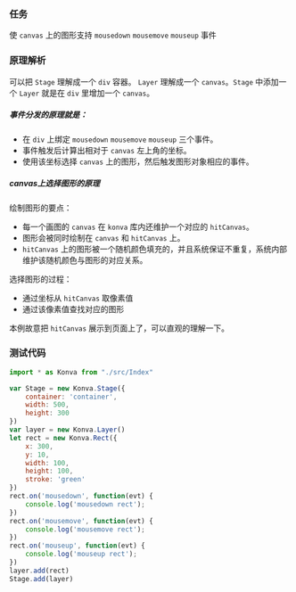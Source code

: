 ### 任务
使 `canvas` 上的图形支持 `mousedown` `mousemove` `mouseup` 事件

### 原理解析
可以把 `Stage` 理解成一个 `div` 容器。 `Layer` 理解成一个 `canvas`。`Stage` 中添加一个 `Layer` 就是在 `div` 里增加一个 `canvas`。

##### 事件分发的原理就是：  
* 在 `div` 上绑定 `mousedown` `mousemove` `mouseup` 三个事件。
* 事件触发后计算出相对于 `canvas` 左上角的坐标。 
* 使用该坐标选择 `canvas` 上的图形，然后触发图形对象相应的事件。

##### canvas上选择图形的原理
绘制图形的要点：
* 每一个画图的 `canvas` 在 `konva` 库内还维护一个对应的 `hitCanvas`。   
* 图形会被同时绘制在 `canvas` 和 `hitCanvas` 上。   
* `hitCanvas` 上的图形被一个随机颜色填充的，并且系统保证不重复，系统内部维护该随机颜色与图形的对应关系。  

选择图形的过程：  
* 通过坐标从 `hitCanvas` 取像素值
* 通过该像素值查找对应的图形

本例故意把 `hitCanvas` 展示到页面上了，可以直观的理解一下。

### 测试代码
```js
import * as Konva from "./src/Index"

var Stage = new Konva.Stage({
    container: 'container',
    width: 500,
    height: 300
})
var layer = new Konva.Layer()
let rect = new Konva.Rect({
    x: 300,
    y: 10,
    width: 100,
    height: 100,
    stroke: 'green'
})
rect.on('mousedown', function(evt) {
    console.log('mousedown rect');
})
rect.on('mousemove', function(evt) {
    console.log('mousemove rect');
})
rect.on('mouseup', function(evt) {
    console.log('mouseup rect');
})
layer.add(rect)
Stage.add(layer)
```
